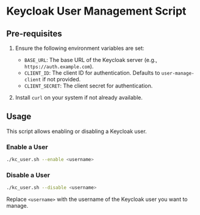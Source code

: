 # Keycloak User Management Script

## Pre-requisites

1. Ensure the following environment variables are set:
   - `BASE_URL`: The base URL of the Keycloak server (e.g., `https://auth.example.com`).
   - `CLIENT_ID`: The client ID for authentication. Defaults to `user-manage-client` if not provided.
   - `CLIENT_SECRET`: The client secret for authentication.

2. Install `curl` on your system if not already available.

## Usage

This script allows enabling or disabling a Keycloak user.

### Enable a User
```bash
./kc_user.sh --enable <username>
```

### Disable a User
```bash
./kc_user.sh --disable <username>
```

Replace `<username>` with the username of the Keycloak user you want to manage.

